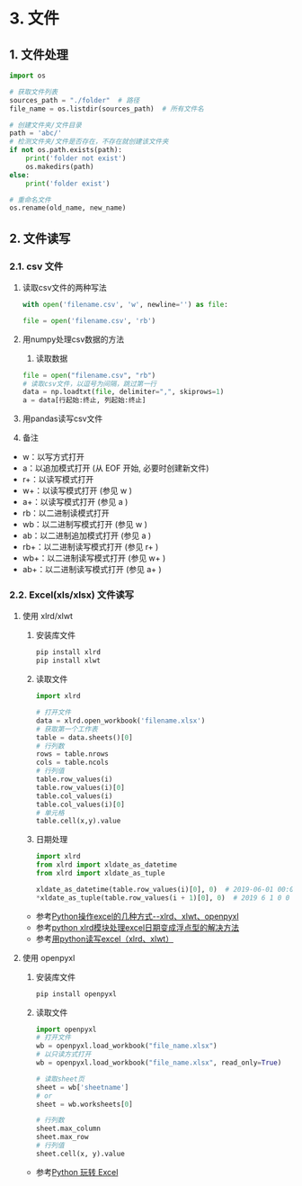 # 3. 文件

## 1. 文件处理

```python
import os

# 获取文件列表
sources_path = "./folder"  # 路径
file_name = os.listdir(sources_path)  # 所有文件名

# 创建文件夹/文件目录
path = 'abc/'
# 检测文件夹/文件是否存在，不存在就创建该文件夹
if not os.path.exists(path):
    print('folder not exist')
    os.makedirs(path)
else:
    print('folder exist')

# 重命名文件
os.rename(old_name, new_name)
```

## 2. 文件读写

### 2.1. csv 文件

1. 读取csv文件的两种写法

    ```python
    with open('filename.csv', 'w', newline='') as file:
    ```

    ```python
    file = open('filename.csv', 'rb')
    ```

2. 用numpy处理csv数据的方法
   1. 读取数据

    ```python
    file = open("filename.csv", "rb")
    # 读取csv文件，以逗号为间隔，跳过第一行
    data = np.loadtxt(file, delimiter=",", skiprows=1)
    a = data[行起始:终止, 列起始:终止]
    ```

3. 用pandas读写csv文件

4. 备注

- w：以写方式打开
- a：以追加模式打开 (从 EOF 开始, 必要时创建新文件)
- r+：以读写模式打开
- w+：以读写模式打开 (参见 w )
- a+：以读写模式打开 (参见 a )
- rb：以二进制读模式打开
- wb：以二进制写模式打开 (参见 w )
- ab：以二进制追加模式打开 (参见 a )
- rb+：以二进制读写模式打开 (参见 r+ )
- wb+：以二进制读写模式打开 (参见 w+ )
- ab+：以二进制读写模式打开 (参见 a+ )

### 2.2. Excel(xls/xlsx) 文件读写

1. 使用 xlrd/xlwt

   1. 安装库文件

       ```bash
       pip install xlrd
       pip install xlwt
       ```

   2. 读取文件

       ```python
       import xlrd

       # 打开文件
       data = xlrd.open_workbook('filename.xlsx')
       # 获取第一个工作表
       table = data.sheets()[0]
       # 行列数
       rows = table.nrows
       cols = table.ncols
       # 行列值
       table.row_values(i)
       table.row_values(i)[0]
       table.col_values(i)
       table.col_values(i)[0]
       # 单元格
       table.cell(x,y).value
       ```

   3. 日期处理

       ```python
       import xlrd
       from xlrd import xldate_as_datetime
       from xlrd import xldate_as_tuple

       xldate_as_datetime(table.row_values(i)[0], 0)  # 2019-06-01 00:00:00
       *xldate_as_tuple(table.row_values(i + 1)[0], 0)  # 2019 6 1 0 0 0
       ```

   - 参考[Python操作excel的几种方式--xlrd、xlwt、openpyxl](http://wenqiang-china.github.io/2016/05/13/python-opetating-excel/)
   - 参考[python xlrd模块处理excel日期变成浮点型的解决方法](https://my.oschina.net/zhangyangyang/blog/737072)
   - 参考[用python读写excel（xlrd、xlwt）](https://www.cnblogs.com/MrLJC/p/3715783.html)

2. 使用 openpyxl

   1. 安装库文件

       ```bash
       pip install openpyxl
       ```

   2. 读取文件

       ```python
       import openpyxl
       # 打开文件
       wb = openpyxl.load_workbook("file_name.xlsx")
       # 以只读方式打开
       wb = openpyxl.load_workbook("file_name.xlsx", read_only=True)

       # 读取sheet页
       sheet = wb['sheetname']
       # or
       sheet = wb.worksheets[0]

       # 行列数
       sheet.max_column
       sheet.max_row
       # 行列值
       sheet.cell(x, y).value
       ```

   - 参考[Python 玩转 Excel](https://mp.weixin.qq.com/s?__biz=MjM5NjMyMjUzNg==&mid=2448130701&idx=1&sn=10919f10f4006a18579d6bbc13a3f15c&chksm=b2f42f0a8583a61c9421711b7a542f2a1c8cfe114ace3ea1ba8cefc26bdde8eb36755a7404ae&scene=0#rd)
